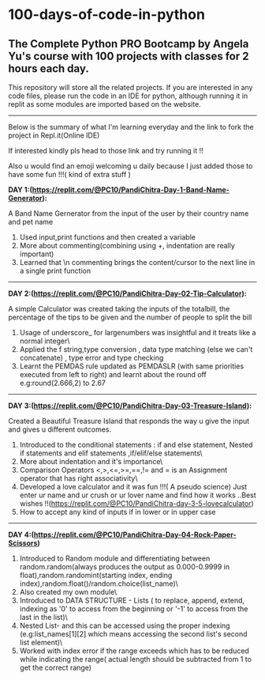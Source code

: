 # 100-days-of-code-in-python
The Complete Python PRO Bootcamp by Angela Yu's course with 100 projects with classes for 2 hours each day.
-----------------------------------------------------------------------------------------------------------------------------------------------------------------------------------
This repository will store all the related projects. If you are interested in any code files, please run the code in an IDE for python, although running it in replit as some modules are imported based on the website.
___________________________________________________________________________________________________________________________________________________________________________________
Below is the summary of what I'm learning everyday and the link to fork the project in Repl.it(Online IDE)

If interested kindly pls head to those link and try running it !! 

Also u would find an emoji welcoming u daily because I just added those to have some fun !!!( kind of extra stuff )

**DAY 1:(https://replit.com/@PC10/PandiChitra-Day-1-Band-Name-Generator):**

A Band Name Gernerator from the input of the user by their country name and pet name
1) Used input,print functions and then created a variable
2) More about commenting(combining using +, indentation are really important)
3) Learned that \n commenting brings the content/cursor to the next line in a single print function
_________________________________________________________________________________________________________________________________________________________________________________
**DAY 2:(https://replit.com/@PC10/PandiChitra-Day-02-Tip-Calculator):**
 
A simple Calculator was created taking the inputs of the totalbill, the percentage of the tips to be given and the number of people to split the bill
 
1) Usage of underscore_ for largenumbers was insightful and it treats like a normal integer\
2) Applied the f string,type conversion , data type matching (else we can't concatenate) , type error and type checking<br/>
3) Learnt the PEMDAS rule updated as PEMDASLR (with same priorities executed from left to right) and learnt about the round off e.g:round(2.666,2) to 2.67
_________________________________________________________________________________________________________________________________________________________________________________ 
 **DAY 3:(https://replit.com/@PC10/PandiChitra-Day-03-Treasure-Island):**
 
Created a Beautiful Treasure Island that responds  the way u give the input and gives u different outcomes.
 
1) Introduced to the conditional statements : if and else statement, Nested if statements and elif statements ,if/elif/else statements\
2) More about indentation and it's importance\
3) Comparison Operators <,>,<=,>=,==,!= and = is an Assignment operator that has right associativity\
4) Developed a love calculator and it was fun !!!( A pseudo science)
  Just enter ur name and ur crush or ur lover name and find how it works ..Best wishes !!(https://replit.com/@PC10/PandiChitra-day-3-5-lovecalculator)
5) How to accept any kind of inputs if in lower or in upper case
_________________________________________________________________________________________________________________________________________________________________________________
 **DAY 4:(https://replit.com/@PC10/PandiChitra-Day-04-Rock-Paper-Scissors)**
 

1) Introduced to Random module and differentiating between random.random(always produces the output as 0.000-0.9999 in float),random.randomint(starting index, ending         index),random.float()/random.choice(list_name)\
2) Also created my own module\
3) Introduced to DATA STRUCTURE - Lists ( to replace, append, extend, indexing as '0' to access from the beginning or '-1' to access from the last in the list)\
4) Nested List- and this can be accessed using the proper indexing (e.g:list_names[1][2] which means accessing the second list's second list element)\
5) Worked with index error if the range exceeds which has to be reduced while indicating the range( actual length should be subtracted from 1 to get the correct range)
